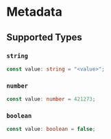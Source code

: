 # Metadata


## Supported Types

### `string`

```typescript
const value: string = "<value>";
```

### `number`

```typescript
const value: number = 421273;
```

### `boolean`

```typescript
const value: boolean = false;
```

